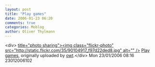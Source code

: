 ```yaml
---
layout: post
title: "Play games"
date: 2006-01-23 06:20
comments: true
categories: Moblog
author: Oliver Thylmann
---
```



&lt;div&gt;	[ title=&quot;photo sharing&quot;&gt;&lt;img class=&quot;flickr-photo&quot; src=&quot;http://static.flickr.com/35/90104917_f97d22ded8.jpg&quot; alt=&quot;&quot; /&gt;](http://www.flickr.com/photos/oliver/90104917/)	[Play games](http://www.flickr.com/photos/oliver/90104917/), originally uploaded by [owt](http://www.flickr.com/people/oliver/).&lt;/div&gt;					Mon 23/01/2006 08:16 23012006102


